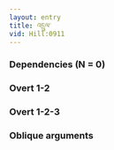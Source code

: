 ```yaml
---
layout: entry
title: འདྲུལ་
vid: Hill:0911
---
```

### Dependencies (N = 0)


### Overt 1-2


### Overt 1-2-3


### Oblique arguments
